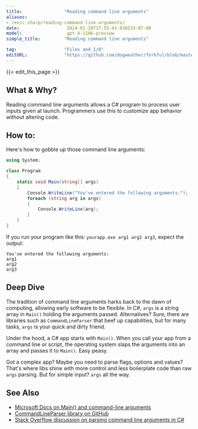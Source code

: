 ```yaml
---
title:                "Reading command line arguments"
aliases:
- /en/c-sharp/reading-command-line-arguments/
date:                  2024-01-20T17:55:43.038233-07:00
model:                 gpt-4-1106-preview
simple_title:         "Reading command line arguments"

tag:                  "Files and I/O"
editURL:              "https://github.com/dogweather/forkful/blob/master/content/en/c-sharp/reading-command-line-arguments.md"
---
```


{{< edit_this_page >}}

## What & Why?
Reading command line arguments allows a C# program to process user inputs given at launch. Programmers use this to customize app behavior without altering code.

## How to:
Here's how to gobble up those command line arguments:

```C#
using System;

class Program
{
    static void Main(string[] args)
    {
        Console.WriteLine("You've entered the following arguments:");
        foreach (string arg in args)
        {
            Console.WriteLine(arg);
        }
    }
}
```

If you run your program like this: `yourapp.exe arg1 arg2 arg3`, expect the output:

```
You've entered the following arguments:
arg1
arg2
arg3
```

## Deep Dive
The tradition of command line arguments harks back to the dawn of computing, allowing early software to be flexible. In C#, `args` is a string array in `Main()` holding the arguments passed. Alternatives? Sure, there are libraries such as `CommandLineParser` that beef up capabilities, but for many tasks, `args` is your quick and dirty friend.

Under the hood, a C# app starts with `Main()`. When you call your app from a command line or script, the operating system slaps the arguments into an array and passes it to `Main()`. Easy peasy.

Got a complex app? Maybe you need to parse flags, options and values? That's where libs shine with more control and less boilerplate code than raw `args` parsing. But for simple input? `args` all the way.

## See Also
- [Microsoft Docs on Main() and command-line arguments](https://docs.microsoft.com/en-us/dotnet/csharp/fundamentals/program-structure/main-command-line)
- [CommandLineParser library on GitHub](https://github.com/commandlineparser/commandline)
- [Stack Overflow discussion on parsing command line arguments in C#](https://stackoverflow.com/questions/491595/best-way-to-parse-command-line-arguments-in-c)
